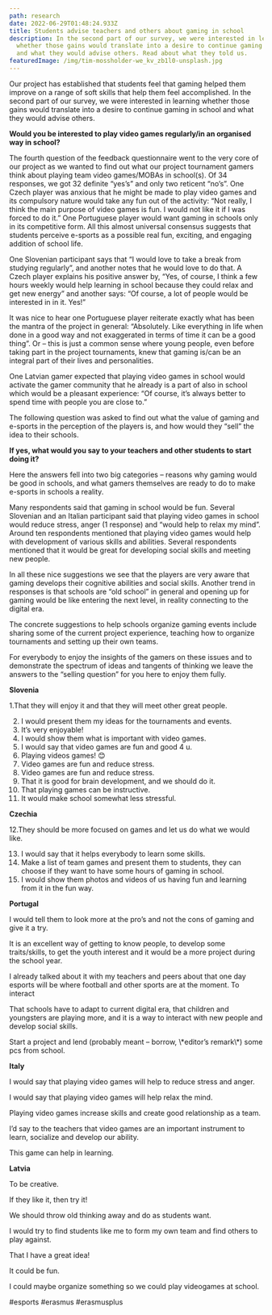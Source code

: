 ```yaml
---
path: research
date: 2022-06-29T01:48:24.933Z
title: Students advise teachers and others about gaming in school
description: In the second part of our survey, we were interested in learning
  whether those gains would translate into a desire to continue gaming in school
  and what they would advise others. Read about what they told us.
featuredImage: /img/tim-mossholder-we_kv_zb1l0-unsplash.jpg
---
```

Our project has established that students feel that gaming helped them improve on a range of soft skills that help them feel accomplished. In the second part of our survey, we were interested in learning whether those gains would translate into a desire to continue gaming in school and what they would advise others.

**Would you be interested to play video games regularly/in an organised way in school?**

The fourth question of the feedback questionnaire went to the very core of our project as we wanted to find out what our project tournament gamers think about playing team video games/MOBAs in school(s). Of 34 responses, we got 32 definite “yes’s” and only two reticent “no’s”. One Czech player was anxious that he might be made to play video games and its compulsory nature would take any fun out of the activity: “Not really, I think the main purpose of video games is fun. I would not like it if I was forced to do it.” One Portuguese player would want gaming in schools only in its competitive form. All this almost universal consensus suggests that students perceive e-sports as a possible real fun, exciting, and engaging addition of school life.

One Slovenian participant says that “I would love to take a break from studying regularly”, and another notes that he would love to do that. A Czech player explains his positive answer by, “Yes, of course, I think a few hours weekly would help learning in school because they could relax and get new energy” and another says: “Of course, a lot of people would be interested in in it. Yes!”

It was nice to hear one Portuguese player reiterate exactly what has been the mantra of the project in general: “Absolutely. Like everything in life when done in a good way and not exaggerated in terms of time it can be a good thing”. Or – this is just a common sense where young people, even before taking part in the project tournaments, knew that gaming is/can be an integral part of their lives and personalities.

One Latvian gamer expected that playing video games in school would activate the gamer community that he already is a part of also in school which would be a pleasant experience: “Of course, it’s always better to spend time with people you are close to.”

The following question was asked to find out what the value of gaming and e-sports in the perception of the players is, and how would they “sell” the idea to their schools.

**If yes, what would you say to your teachers and other students to start doing it?**

Here the answers fell into two big categories – reasons why gaming would be good in schools, and what gamers themselves are ready to do to make e-sports in schools a reality.

Many respondents said that gaming in school would be fun. Several Slovenian and an Italian participant said that playing video games in school would reduce stress, anger (1 response) and “would help to relax my mind”. Around ten respondents mentioned that playing video games would help with development of various skills and abilities. Several respondents mentioned that it would be great for developing social skills and meeting new people.

In all these nice suggestions we see that the players are very aware that gaming develops their cognitive abilities and social skills. Another trend in responses is that schools are “old school” in general and opening up for gaming would be like entering the next level, in reality connecting to the digital era.

The concrete suggestions to help schools organize gaming events include sharing some of the current project experience, teaching how to organize tournaments and setting up their own teams.

For everybody to enjoy the insights of the gamers on these issues and to demonstrate the spectrum of ideas and tangents of thinking we leave the answers to the “selling question” for you here to enjoy them fully.

**Slovenia**

1.That they will enjoy it and that they will meet other great people.

2. I would present them my ideas for the tournaments and events.
3. It’s very enjoyable!
4. I would show them what is important with video games.
5. I would say that video games are fun and good 4 u.
6. Playing videos games! 😊
7. Video games are fun and reduce stress.
8. Video games are fun and reduce stress.
9. That it is good for brain development, and we should do it.
10. That playing games can be instructive.
11. It would make school somewhat less stressful.

**Czechia**

12.They should be more focused on games and let us do what we would like.

13. I would say that it helps everybody to learn some skills.
14. Make a list of team games and present them to students, they can choose if they want to have some hours of gaming in school.
15. I would show them photos and videos of us having fun and learning from it in the fun way.

**Portugal**

I would tell them to look more at the pro’s and not the cons of gaming and give it a try.

It is an excellent way of getting to know people, to develop some traits/skills, to get the youth interest and it would be a more project during the school year.

I already talked about it with my teachers and peers about that one day esports will be where football and other sports are at the moment. To interact

That schools have to adapt to current digital era, that children and youngsters are playing more, and it is a way to interact with new people and develop social skills.

Start a project and lend (probably meant – borrow, \\\*editor’s remark\\\*) some pcs from school.

**Italy**

I would say that playing video games will help to reduce stress and anger.

I would say that playing video games will help relax the mind.

Playing video games increase skills and create good relationship as a team.

I’d say to the teachers that video games are an important instrument to learn, socialize and develop our ability.

This game can help in learning.

**Latvia**

To be creative.

If they like it, then try it!

We should throw old thinking away and do as students want.

I would try to find students like me to form my own team and find others to play against.

That I have a great idea!

It could be fun.

I could maybe organize something so we could play videogames at school.

\#esports #erasmus #erasmusplus